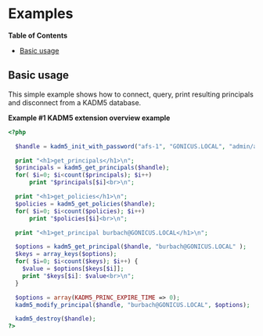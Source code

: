 Examples
========

**Table of Contents**

-   [Basic usage](/kadm5/examples.html#Basic%20usage)

Basic usage
-----------

This simple example shows how to connect, query, print resulting
principals and disconnect from a KADM5 database.

**Example \#1 KADM5 extension overview example**

``` php
<?php

  $handle = kadm5_init_with_password("afs-1", "GONICUS.LOCAL", "admin/admin", "password");

  print "<h1>get_principals</h1>\n";
  $principals = kadm5_get_principals($handle);
  for( $i=0; $i<count($principals); $i++)
      print "$principals[$i]<br>\n";

  print "<h1>get_policies</h1>\n";
  $policies = kadm5_get_policies($handle);
  for( $i=0; $i<count($policies); $i++)
      print "$policies[$i]<br>\n";

  print "<h1>get_principal burbach@GONICUS.LOCAL</h1>\n";

  $options = kadm5_get_principal($handle, "burbach@GONICUS.LOCAL" );
  $keys = array_keys($options);
  for( $i=0; $i<count($keys); $i++) {
    $value = $options[$keys[$i]];
    print "$keys[$i]: $value<br>\n";
  }

  $options = array(KADM5_PRINC_EXPIRE_TIME => 0);
  kadm5_modify_principal($handle, "burbach@GONICUS.LOCAL", $options);

  kadm5_destroy($handle);
?>
```
